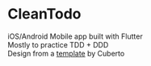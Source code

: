 # CleanTodo
iOS/Android Mobile app built with Flutter 
<br>
Mostly to practice TDD + DDD 
<br>
Design from a [template](https://dribbble.com/shots/4841953-Redesign-of-Task-Manager) by Cuberto 

